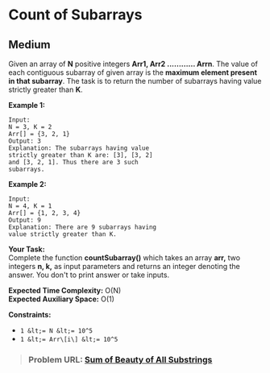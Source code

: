 # **Count of Subarrays**

## **Medium**

Given an array of **N** positive integers **Arr1, Arr2 ............ Arrn**. The value of each contiguous subarray of given array is the **maximum element present in that subarray**. The task is to return the number of subarrays having value strictly greater than **K**.

**Example 1:**

```
Input:
N = 3, K = 2
Arr[] = {3, 2, 1}
Output: 3
Explanation: The subarrays having value
strictly greater than K are: [3], [3, 2]
and [3, 2, 1]. Thus there are 3 such
subarrays.

```

**Example 2:**

```
Input:
N = 4, K = 1
Arr[] = {1, 2, 3, 4}
Output: 9
Explanation: There are 9 subarrays having
value strictly greater than K.

```

**Your Task:**  
Complete the function **countSubarray()** which takes an array **arr,** two integers **n, k,** as input parameters and returns an integer denoting the answer. You don't to print answer or take inputs.

**Expected Time Complexity:** O(N)  
**Expected Auxiliary Space:** O(1)

**Constraints:**

- `1 &lt;= N &lt;= 10^5`
- `1 &lt;= Arr\[i\] &lt;= 10^5`

> ### **Problem URL: [Sum of Beauty of All Substrings](https://practice.geeksforgeeks.org/problems/count-of-subarrays5922/1)**

